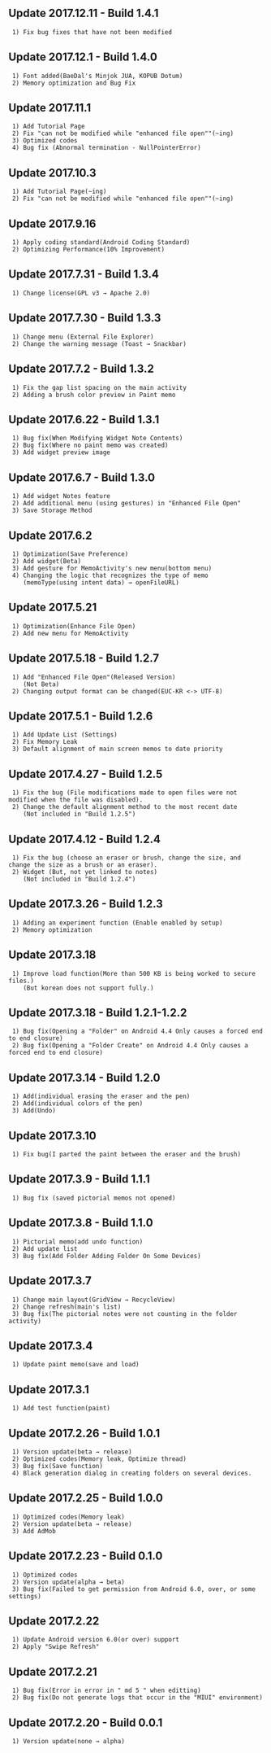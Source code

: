 ## Update 2017.12.11 - Build 1.4.1
```
 1) Fix bug fixes that have not been modified
```
## Update 2017.12.1 - Build 1.4.0
```
 1) Font added(BaeDal's Minjok JUA, KOPUB Dotum)
 2) Memory optimization and Bug Fix
```
## Update 2017.11.1
```
 1) Add Tutorial Page
 2) Fix "can not be modified while "enhanced file open""(~ing)
 3) Optimized codes
 4) Bug fix (Abnormal termination - NullPointerError)
```
## Update 2017.10.3
```
 1) Add Tutorial Page(~ing)
 2) Fix "can not be modified while "enhanced file open""(~ing)
```
## Update 2017.9.16
```
 1) Apply coding standard(Android Coding Standard)
 2) Optimizing Performance(10% Improvement)
```
## Update 2017.7.31 - Build 1.3.4
```
 1) Change license(GPL v3 → Apache 2.0)
```
## Update 2017.7.30 - Build 1.3.3
```
 1) Change menu (External File Explorer)
 2) Change the warning message (Toast → Snackbar)
```
## Update 2017.7.2 - Build 1.3.2
```
 1) Fix the gap list spacing on the main activity
 2) Adding a brush color preview in Paint memo
```
## Update 2017.6.22 - Build 1.3.1
```
 1) Bug fix(When Modifying Widget Note Contents)
 2) Bug fix(Where no paint memo was created)
 3) Add widget preview image
```
## Update 2017.6.7 - Build 1.3.0
```
 1) Add widget Notes feature
 2) Add additional menu (using gestures) in "Enhanced File Open"
 3) Save Storage Method
```
## Update 2017.6.2
```
 1) Optimization(Save Preference)
 2) Add widget(Beta)
 3) Add gesture for MemoActivity's new menu(bottom menu)
 4) Changing the logic that recognizes the type of memo
    (memoType(using intent data) → openFileURL)
```
## Update 2017.5.21
```
 1) Optimization(Enhance File Open)
 2) Add new menu for MemoActivity
```
## Update 2017.5.18 - Build 1.2.7
```
 1) Add "Enhanced File Open"(Released Version)
    (Not Beta)
 2) Changing output format can be changed(EUC-KR <-> UTF-8)
```
## Update 2017.5.1 - Build 1.2.6
```
 1) Add Update List (Settings)
 2) Fix Memory Leak
 3) Default alignment of main screen memos to date priority
```
## Update 2017.4.27 - Build 1.2.5
```
 1) Fix the bug (File modifications made to open files were not modified when the file was disabled).
 2) Change the default alignment method to the most recent date
    (Not included in "Build 1.2.5")
```
## Update 2017.4.12 - Build 1.2.4
```
 1) Fix the bug (choose an eraser or brush, change the size, and change the size as a brush or an eraser).
 2) Widget (But, not yet linked to notes)
    (Not included in "Build 1.2.4")
```
## Update 2017.3.26 - Build 1.2.3
```
 1) Adding an experiment function (Enable enabled by setup)
 2) Memory optimization
```
## Update 2017.3.18
```
 1) Improve load function(More than 500 KB is being worked to secure files.)
    (But korean does not support fully.)
```
## Update 2017.3.18 - Build 1.2.1-1.2.2
```
 1) Bug fix(Opening a "Folder" on Android 4.4 Only causes a forced end to end closure)
 2) Bug fix(Opening a "Folder Create" on Android 4.4 Only causes a forced end to end closure)
```
## Update 2017.3.14 - Build 1.2.0
```
 1) Add(individual erasing the eraser and the pen)
 2) Add(individual colors of the pen)
 3) Add(Undo)
```
## Update 2017.3.10
```
 1) Fix bug(I parted the paint between the eraser and the brush)
```
## Update 2017.3.9 - Build 1.1.1
```
 1) Bug fix (saved pictorial memos not opened)
```
## Update 2017.3.8 - Build 1.1.0
```
 1) Pictorial memo(add undo function)
 2) Add update list
 3) Bug fix(Add Folder Adding Folder On Some Devices)
```
## Update 2017.3.7
```
 1) Change main layout(GridView → RecycleView)
 2) Change refresh(main's list)
 3) Bug fix(The pictorial notes were not counting in the folder activity)
```
## Update 2017.3.4
```
 1) Update paint memo(save and load)
```
## Update 2017.3.1
```
 1) Add test function(paint)
```
## Update 2017.2.26 - Build 1.0.1
```
 1) Version update(beta → release)
 2) Optimized codes(Memory leak, Optimize thread)
 3) Bug fix(Save function)
 4) Black generation dialog in creating folders on several devices.
```
## Update 2017.2.25 - Build 1.0.0
```
 1) Optimized codes(Memory leak)
 2) Version update(beta → release)
 3) Add AdMob
```
## Update 2017.2.23 - Build 0.1.0
```
 1) Optimized codes
 2) Version update(alpha → beta)
 3) Bug fix(Failed to get permission from Android 6.0, over, or some settings)
```
## Update 2017.2.22
```
 1) Update Android version 6.0(or over) support
 2) Apply "Swipe Refresh"
```
## Update 2017.2.21
```
 1) Bug fix(Error in error in " md 5 " when editting)
 2) Bug fix(Do not generate logs that occur in the "MIUI" environment)
```
## Update 2017.2.20 - Build 0.0.1
```
 1) Version update(none → alpha)
```